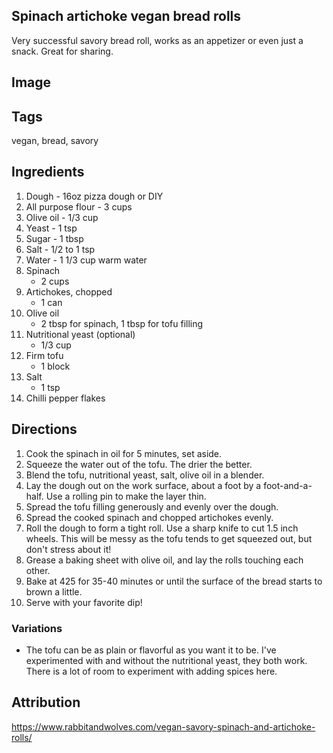 ## Spinach artichoke vegan bread rolls
Very successful savory bread roll, works as an appetizer or even just a snack. Great for sharing.
## Image

## Tags
vegan, bread, savory
## Ingredients
1. Dough - 16oz pizza dough or DIY
  1. All purpose flour
    - 3 cups
  2. Olive oil
    - 1/3 cup
  3. Yeast
    - 1 tsp
  4. Sugar
    - 1 tbsp
  5. Salt
    - 1/2 to 1 tsp
  6. Water
    - 1 1/3 cup warm water
2. Spinach
   - 2 cups
3. Artichokes, chopped
   - 1 can
4. Olive oil
   - 2 tbsp for spinach, 1 tbsp for tofu filling
5. Nutritional yeast (optional)
   - 1/3 cup
6. Firm tofu
   - 1 block
7. Salt
   - 1 tsp
8. Chilli pepper flakes
## Directions
1. Cook the spinach in oil for 5 minutes, set aside.
2. Squeeze the water out of the tofu. The drier the better.
3. Blend the tofu, nutritional yeast, salt, olive oil in a blender.
4. Lay the dough out on the work surface, about a foot by a foot-and-a-half. Use a rolling pin to make the layer thin.
5. Spread the tofu filling generously and evenly over the dough.
6. Spread the cooked spinach and chopped artichokes evenly. 
7. Roll the dough to form a tight roll. Use a sharp knife to cut 1.5 inch wheels. This will be messy as the tofu tends to get squeezed out, but don't stress about it!
8. Grease a baking sheet with olive oil, and lay the rolls touching each other. 
9. Bake at 425 for 35-40 minutes or until the surface of the bread starts to brown a little.
10. Serve with your favorite dip!
### Variations
- The tofu can be as plain or flavorful as you want it to be. I've experimented with and without the nutritional yeast, they both work. There is a lot of room to experiment with adding spices here.
## Attribution
https://www.rabbitandwolves.com/vegan-savory-spinach-and-artichoke-rolls/
